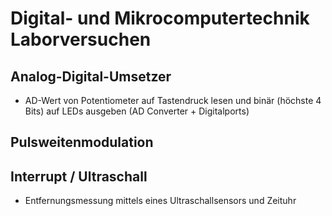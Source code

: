 # Digital- und Mikrocomputertechnik Laborversuchen

## Analog-Digital-Umsetzer
- AD-Wert von Potentiometer auf Tastendruck lesen und binär (höchste 4 Bits) auf LEDs ausgeben (AD Converter + Digitalports)

## Pulsweitenmodulation

## Interrupt / Ultraschall
- Entfernungsmessung mittels eines Ultraschallsensors und Zeituhr
